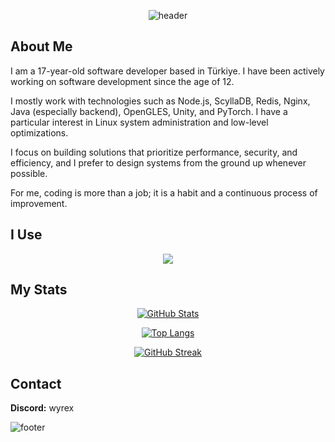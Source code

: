 <div align="center">
  
![header](https://capsule-render.vercel.app/api?type=waving&color=gradient&height=250&section=header&text=Hello!&fontSize=70&animation=fadeIn&fontAlignY=40)

</div>

## About Me

I am a 17-year-old software developer based in Türkiye. I have been actively working on software development since the age of 12.

I mostly work with technologies such as Node.js, ScyllaDB, Redis, Nginx, Java (especially backend), OpenGLES, Unity, and PyTorch. I have a particular interest in Linux system administration and low-level optimizations.

I focus on building solutions that prioritize performance, security, and efficiency, and I prefer to design systems from the ground up whenever possible.

For me, coding is more than a job; it is a habit and a continuous process of improvement.

## I Use

<p align="center">
  <a href="https://skillicons.dev">
    <img src="https://skillicons.dev/icons?i=react,typescript,nodejs,aws,git,github,androidstudio,cs,arch,linux,mongodb,py&perline=6&theme=dark" />
  </a>
</p>

## My Stats

<div align="center">
  
[![GitHub Stats](https://github-readme-stats-sigma-five.vercel.app/api?username=wyrexdev&show_icons=true&count_private=true&include_all_commits=true&bg_color=0d1117,0d1117,1a1b27&title_color=58a6ff&text_color=8b949e&icon_color=58a6ff&border_radius=20&border_color=30363d)](https://github.com/wyrexdev)

</div>

<div align="center">

[![Top Langs](https://github-readme-stats-sigma-five.vercel.app/api/top-langs/?username=wyrexdev&layout=compact&bg_color=0d1117,0d1117,1a1b27&title_color=58a6ff&text_color=8b949e&border_radius=20&border_color=30363d)](https://github.com/wyrexdev)

</div>

<div align="center">
  
[![GitHub Streak](https://streak-stats.demolab.com?user=wyrexdev&theme=github-dark&border_radius=20&border=30363D&ring=58A6FF&fire=58A6FF&currStreakNum=8B949E&sideNums=8B949E&currStreakLabel=58A6FF&sideLabels=58A6FF&dates=8B949E)](https://git.io/streak-stats)

</div>

## Contact

**Discord:** wyrex

![footer](https://capsule-render.vercel.app/api?type=waving&color=gradient&height=150&section=footer)
